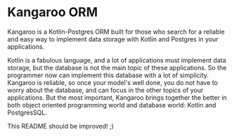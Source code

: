 # Kangaroo ORM

Kangaroo is a Kotlin-Postgres ORM built for those who search for a reliable and easy way to implement 
data storage with Kotlin and Postgres in your applications.

Kotlin is a fabulous language, and a lot of applications must implement data storage, but the database is not the
main topic of these applications. So the programmer now can implement this database with a lot of simplicity. 
Kangaroo is reliable, so once your model's well done, you do not have to worry about the database, and can focus in
the other topics of your applications. But the most important, Kangaroo brings together the better in both object oriented programming
 world and database world: Kotlin and PostgresSQL.

This README should be improved! ;)
